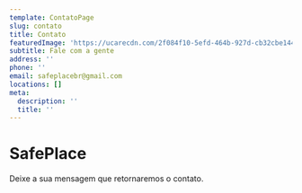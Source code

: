 ```yaml
---
template: ContatoPage
slug: contato
title: Contato
featuredImage: 'https://ucarecdn.com/2f084f10-5efd-464b-927d-cb32cbe1446a/'
subtitle: Fale com a gente
address: ''
phone: ''
email: safeplacebr@gmail.com
locations: []
meta:
  description: ''
  title: ''
---
```

# SafePlace

Deixe a sua mensagem que retornaremos o contato.
